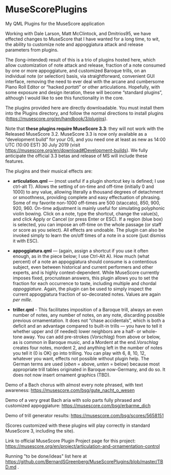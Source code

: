# MuseScorePlugins
My QML Plugins for the MuseScore application

Working with Dale Larson, Matt McClintock, and Dmitrios95, we have effected changes to MuseScore that I have wanted for a long time, to wit, the ability to customize note and appoggiatura attack and release parameters from plugins.

The (long-intended) result of this is a trio of plugins hosted here, which allow customization of note attack and release, fraction of a note consumed by one or more appoggiature, and customized Baroque trills, on an individual note (or selection) basis, via straightforward, convenient GUI interface, removing the need to ever deal with the arcane and cumbersome Piano Roll Editor or “hacked *portati*” or other articulations. Hopefully, with some exposure and design iteration, these will become “standard plugins”, although I would like to see this functionality in the core.

The plugins provided here are directly downloadable.  You must install them into the Plugins directory, and follow the normal directions to install plugins (https://musescore.org/en/handbook/3/plugins). 

Note that **these plugins require MuseScore 3.3**: they will not work with the Released MuseScore 3.2. MuseScore 3.3 is now only available as a “development build” for your OS, and you need one at least as new as 14:00 UTC (10:00 EST) 30 July 2019 (visit https://musescore.org/en/download#Development-builds).  We fully anticipate the official 3.3 betas and release of MS will include these features.

The plugins and their musical effects are:

* **articulation.qml** — (most useful if a plugin shortcut key is defined; I use ctrl-alt T). Allows the setting of on-time and off-time (initially 0 and 1000) to any value, allowing literally a thousand degrees of detachment or smoothness, providing complete and easy effectuation of phrasing. Some of my favorite non-1000 off-times are 500 (staccato), 850, 900, 920, 960. On-time adjustment is mainly useful for simulating polyphonic violin bowing. Click on a note, type the shortcut, change the value(s), and click Apply or Cancel (or press Enter or ESC). If a region (blue box) is selected, you can impose an off-time on the whole passage (or staff or score as you select). All effects are undoable. The plugin can also be invoked simply to learn the on/off times of a note in a score (just dismiss it with ESC).

* **appoggiatura.qml** — (again, assign a shortcut if you use it often enough, as in the piece below; I use Ctrl-Alt A). How much (what percent) of a note an appoggiatura should consume is a contentious subject, even between historical and current performers and other experts, and is highly context-dependent. While MuseScore currently imposes fixed, procrustean answers, this plugin allows you to set the fraction for each occurrence to taste, including multiple and chordal *appoggiature*. Again, the plugin can be used to simply inspect the current appoggiatura fraction of so-decorated notes.  Values are again _per mille_.

* **triller.qml** - This facilitates imposition of a Baroque trill, always an even number of notes, any number of notes, on any note, discarding possible previous ornamentation. It does not “chase accidentals”, which is both a deficit and an advantage compared to built-in trills — you have to tell it whether upper and (if needed) lower neighbors are a half- or whole-tone away. You can add pre-strokes (*Vorschlag*) from above or below, as is common in Baroque music, and a Mordent at the end.*Vorschlag* creates four notes, mordent 2, and anything left in the number of notes you tell it (0 is OK) go into trilling. You can play with 6, 8, 10, 12, whatever you want, effects not possible without plugin help. The German terms are used (*oben* = above, *unten* = below) because most appropriate trill tables originated in Baroque now-Germany, and do so. It does not now insert ornament graphics (TBD).

Demo of a Bach chorus with almost every note phrased, with text awareness:
https://musescore.com/bsg/gute_nacht_o_wesen

Demo of a very great Bach aria with solo parts fully phrased and customized appoggiature:
https://musescore.com/bsg/erbarme_dich

Demo of trill generator results:
https://musescore.com/bsg/scores/5658151

(Scores customized with these plugins will play correctly in standard MuseScore 3, including the site).

Link to official MuseScore Plugin Project page for this project: https://musescore.org/en/project/articulation-and-ornamentation-control

Running "to be done/ideas" list here at https://github.com/BernardSGreenberg/MuseScorePlugins/blob/master/TBD.md .

